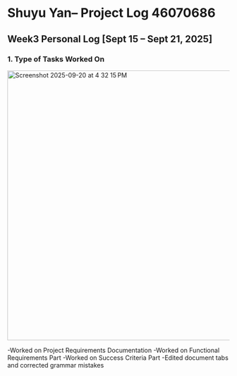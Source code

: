 # Shuyu Yan– Project Log  46070686

## Week3 Personal Log [Sept 15 – Sept 21, 2025]

### 1. Type of Tasks Worked On

<img width="1208" height="613" alt="Screenshot 2025-09-20 at 4 32 15 PM" src="https://github.com/user-attachments/assets/a3b0260d-2044-46ce-9c8b-358a755720c0" />


-Worked on Project Requirements Documentation
-Worked on Functional Requirements Part
-Worked on Success Criteria Part
-Edited document tabs and corrected grammar mistakes
